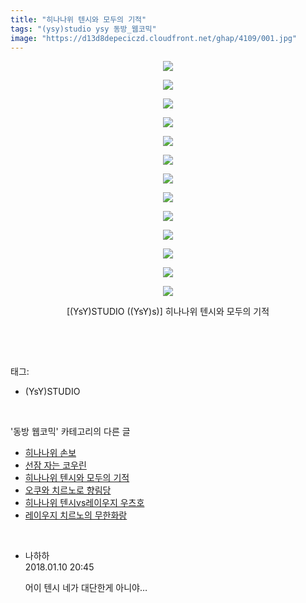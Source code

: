 ```yaml
---
title: "히나나위 텐시와 모두의 기적"
tags: "(ysy)studio ysy 동방_웹코믹"
image: "https://d13d8depeciczd.cloudfront.net/ghap/4109/001.jpg"
---
```

<div class="article">
<p style="text-align: center; clear: none; float: none;"><img src="{{ site.imgserver12 }}/ghap/4109/001.jpg"/></p>
<p style="text-align: center; clear: none; float: none;"><img src="{{ site.imgserver12 }}/ghap/4109/002.jpg"/></p>
<p style="text-align: center; clear: none; float: none;"><img src="{{ site.imgserver12 }}/ghap/4109/003.jpg"/></p>
<p style="text-align: center; clear: none; float: none;"><img src="{{ site.imgserver12 }}/ghap/4109/004.jpg"/></p>
<p style="text-align: center; clear: none; float: none;"><img src="{{ site.imgserver12 }}/ghap/4109/005.jpg"/></p>
<p style="text-align: center; clear: none; float: none;"><img src="{{ site.imgserver12 }}/ghap/4109/006.jpg"/></p>
<p style="text-align: center; clear: none; float: none;"><img src="{{ site.imgserver12 }}/ghap/4109/007.jpg"/></p>
<p style="text-align: center; clear: none; float: none;"><img src="{{ site.imgserver12 }}/ghap/4109/008.jpg"/></p>
<p style="text-align: center; clear: none; float: none;"><img src="{{ site.imgserver12 }}/ghap/4109/009.jpg"/></p>
<p style="text-align: center; clear: none; float: none;"><img src="{{ site.imgserver12 }}/ghap/4109/010.jpg"/></p>
<p style="text-align: center; clear: none; float: none;"><img src="{{ site.imgserver12 }}/ghap/4109/011.jpg"/></p>
<p style="text-align: center; clear: none; float: none;"><img src="{{ site.imgserver12 }}/ghap/4109/012.jpg"/></p>
<p style="text-align: center; clear: none; float: none;"><img src="{{ site.imgserver12 }}/ghap/4109/013.jpg"/></p>
<p style="text-align: center; clear: none; float: none;">[(YsY)STUDIO ((YsY)s)] 히나나위 텐시와 모두의 기적</p>
<p><br/></p>
</div><br/>
<div class="tagTrail">
<p>태그: </p>
<ul>
<li>(YsY)STUDIO</li>
</ul>
</div><br/>
<div class="another">
<p>'동방 웹코믹' 카테고리의 다른 글</p>
<ul>
<li><a href="/ghap_4111">히나나위 손보</a></li>
<li><a href="/ghap_4110">선잠 자는 코우린</a></li>
<li><a href="/ghap_4109">히나나위 텐시와 모두의 기적</a></li>
<li><a href="/ghap_4108">오쿠와 치르노로 향림당</a></li>
<li><a href="/ghap_4107">히나나위 텐시vs레이우지 우츠호</a></li>
<li><a href="/ghap_4106">레이우지 치르노의 무한화랑</a></li>
</ul>
</div><br/>
<div class="cb_module cb_fluid">
<div class="cb_wrt cb_profile">
<div class="comment">
<ul>
<li class="cb_thumb_off" id="comment15171279">
<div class="cb_comment_area">
<div class="cb_info_area">
<div class="cb_section">
<span class="cb_nick_name">나하하</span>
</div>
<div class="cb_section">
<span class="cb_date">2018.01.10 20:45 </span>
</div>
</div>
<div class="cb_dsc_comment">
<p class="cb_dsc">
											어이 텐시 네가 대단한게 아니야…
										</p>
</div>
</div></li>
</ul>
</div>
</div><!-- commentList close -->
</div><br/>

